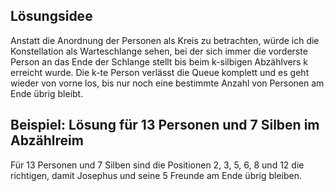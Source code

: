 Lösungsidee
---

Anstatt die Anordnung der Personen als Kreis zu betrachten, würde ich die Konstellation als Warteschlange sehen, bei der
sich immer die vorderste Person an das Ende der Schlange stellt bis beim k-silbigen Abzählvers k erreicht wurde. Die
k-te Person verlässt die Queue komplett und es geht wieder von vorne los, bis nur noch eine bestimmte Anzahl von
Personen am Ende übrig bleibt.

Beispiel: Lösung für 13 Personen und 7 Silben im Abzählreim
---

Für 13 Personen und 7 Silben sind die Positionen 2, 3, 5, 6, 8 und 12 die richtigen, damit Josephus und seine 5 Freunde
am Ende übrig bleiben.